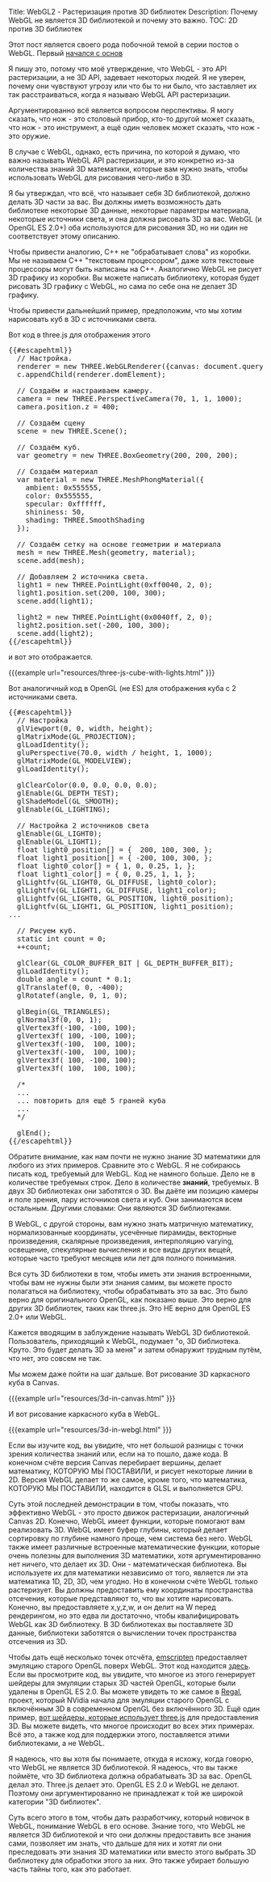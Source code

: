 Title: WebGL2 - Растеризация против 3D библиотек
Description: Почему WebGL не является 3D библиотекой и почему это важно.
TOC: 2D против 3D библиотек


Этот пост является своего рода побочной темой в серии постов о WebGL.
Первый [начался с основ](webgl-fundamentals.html)

Я пишу это, потому что моё утверждение, что WebGL - это API растеризации, а не 3D API,
задевает некоторых людей. Я не уверен, почему они чувствуют угрозу
или что бы то ни было, что заставляет их так расстраиваться, когда я называю WebGL API растеризации.

Аргументированно всё является вопросом перспективы. Я могу сказать, что нож - это
столовый прибор, кто-то другой может сказать, что нож - это инструмент, а ещё один
человек может сказать, что нож - это оружие.

В случае с WebGL, однако, есть причина, по которой я думаю, что важно
называть WebGL API растеризации, и это конкретно из-за количества знаний 3D
математики, которые вам нужно знать, чтобы использовать WebGL для рисования чего-либо в 3D.

Я бы утверждал, что всё, что называет себя 3D библиотекой, должно делать
3D части за вас. Вы должны иметь возможность дать библиотеке некоторые 3D данные,
некоторые параметры материала, некоторые источники света, и она должна рисовать 3D за вас.
WebGL (и OpenGL ES 2.0+) оба используются для рисования 3D, но ни один не соответствует этому
описанию.

Чтобы привести аналогию, C++ не "обрабатывает слова" из коробки. Мы
не называем C++ "текстовым процессором", даже хотя текстовые процессоры могут быть
написаны на C++. Аналогично WebGL не рисует 3D графику из коробки.
Вы можете написать библиотеку, которая будет рисовать 3D графику с WebGL, но сама по себе
она не делает 3D графику.

Чтобы привести дальнейший пример, предположим, что мы хотим нарисовать куб в 3D
с источниками света.

Вот код в three.js для отображения этого

<pre class="prettyprint showlinemods">{{#escapehtml}}
  // Настройка.
  renderer = new THREE.WebGLRenderer({canvas: document.querySelector("#canvas")});
  c.appendChild(renderer.domElement);

  // Создаём и настраиваем камеру.
  camera = new THREE.PerspectiveCamera(70, 1, 1, 1000);
  camera.position.z = 400;

  // Создаём сцену
  scene = new THREE.Scene();

  // Создаём куб.
  var geometry = new THREE.BoxGeometry(200, 200, 200);

  // Создаём материал
  var material = new THREE.MeshPhongMaterial({
    ambient: 0x555555,
    color: 0x555555,
    specular: 0xffffff,
    shininess: 50,
    shading: THREE.SmoothShading
  });

  // Создаём сетку на основе геометрии и материала
  mesh = new THREE.Mesh(geometry, material);
  scene.add(mesh);

  // Добавляем 2 источника света.
  light1 = new THREE.PointLight(0xff0040, 2, 0);
  light1.position.set(200, 100, 300);
  scene.add(light1);

  light2 = new THREE.PointLight(0x0040ff, 2, 0);
  light2.position.set(-200, 100, 300);
  scene.add(light2);
{{/escapehtml}}</pre>

и вот это отображается.

{{{example url="resources/three-js-cube-with-lights.html" }}}

Вот аналогичный код в OpenGL (не ES) для отображения куба с 2 источниками света.

<pre class="prettyprint showlinemods">{{#escapehtml}}
  // Настройка
  glViewport(0, 0, width, height);
  glMatrixMode(GL_PROJECTION);
  glLoadIdentity();
  gluPerspective(70.0, width / height, 1, 1000);
  glMatrixMode(GL_MODELVIEW);
  glLoadIdentity();

  glClearColor(0.0, 0.0, 0.0, 0.0);
  glEnable(GL_DEPTH_TEST);
  glShadeModel(GL_SMOOTH);
  glEnable(GL_LIGHTING);

  // Настройка 2 источников света
  glEnable(GL_LIGHT0);
  glEnable(GL_LIGHT1);
  float light0_position[] = {  200, 100, 300, };
  float light1_position[] = { -200, 100, 300, };
  float light0_color[] = { 1, 0, 0.25, 1, };
  float light1_color[] = { 0, 0.25, 1, 1, };
  glLightfv(GL_LIGHT0, GL_DIFFUSE, light0_color);
  glLightfv(GL_LIGHT1, GL_DIFFUSE, light1_color);
  glLightfv(GL_LIGHT0, GL_POSITION, light0_position);
  glLightfv(GL_LIGHT1, GL_POSITION, light1_position);
...

  // Рисуем куб.
  static int count = 0;
  ++count;

  glClear(GL_COLOR_BUFFER_BIT | GL_DEPTH_BUFFER_BIT);
  glLoadIdentity();
  double angle = count * 0.1;
  glTranslatef(0, 0, -400);
  glRotatef(angle, 0, 1, 0);

  glBegin(GL_TRIANGLES);
  glNormal3f(0, 0, 1);
  glVertex3f(-100, -100, 100);
  glVertex3f( 100, -100, 100);
  glVertex3f(-100,  100, 100);
  glVertex3f(-100,  100, 100);
  glVertex3f( 100, -100, 100);
  glVertex3f( 100,  100, 100);

  /*
  ...
  ... повторить для ещё 5 граней куба
  ...
  */

  glEnd();
{{/escapehtml}}</pre>

Обратите внимание, как нам почти не нужно знание 3D математики для любого из этих
примеров. Сравните это с WebGL. Я не собираюсь писать код,
требуемый для WebGL. Код не намного больше. Дело не в
количестве требуемых строк. Дело в количестве **знаний**,
требуемых. В двух 3D библиотеках они заботятся о 3D. Вы даёте им
позицию камеры и поле зрения, пару источников света и куб. Они
занимаются всем остальным. Другими словами: Они являются 3D библиотеками.

В WebGL, с другой стороны, вам нужно знать матричную математику, нормализованные
координаты, усечённые пирамиды, векторные произведения, скалярные произведения, интерполяцию varying, освещение,
спекулярные вычисления и все виды других вещей, которые часто требуют месяцев
или лет для полного понимания.

Вся суть 3D библиотеки в том, чтобы иметь эти знания встроенными, чтобы вам
не нужны были эти знания самим, вы можете просто полагаться на библиотеку, чтобы
обрабатывать это за вас. Это было верно для оригинального OpenGL, как показано выше.
Это верно для других 3D библиотек, таких как three.js. Это НЕ верно для OpenGL
ES 2.0+ или WebGL.

Кажется вводящим в заблуждение называть WebGL 3D библиотекой. Пользователь, приходящий к WebGL,
подумает "о, 3D библиотека. Круто. Это будет делать 3D за меня" и затем обнаружит
трудным путём, что нет, это совсем не так.

Мы можем даже пойти на шаг дальше. Вот рисование 3D каркасного
куба в Canvas.

{{{example url="resources/3d-in-canvas.html" }}}

И вот рисование каркасного куба в WebGL.

{{{example url="resources/3d-in-webgl.html" }}}

Если вы изучите код, вы увидите, что нет большой разницы с точки зрения
количества знаний или, если на то пошло, даже кода. В конечном счёте
версия Canvas перебирает вершины, делает математику, КОТОРУЮ МЫ ПОСТАВИЛИ, и
рисует некоторые линии в 2D. Версия WebGL делает то же самое, кроме того, что математика,
КОТОРУЮ МЫ ПОСТАВИЛИ, находится в GLSL и выполняется GPU.

Суть этой последней демонстрации в том, чтобы показать, что эффективно WebGL - это
просто движок растеризации, аналогичный Canvas 2D. Конечно,
WebGL имеет функции, которые помогают вам реализовать 3D. WebGL имеет буфер глубины,
который делает сортировку по глубине намного проще, чем система без него. WebGL
также имеет различные встроенные математические функции, которые очень полезны для выполнения 3D
математики, хотя аргументированно нет ничего, что делает их 3D. Они - математическая
библиотека. Вы используете их для математики независимо от того, является ли эта математика 1D, 2D, 3D,
чем угодно. Но в конечном счёте WebGL только растеризует. Вы должны предоставить ему
координаты пространства отсечения, которые представляют то, что вы хотите нарисовать. Конечно,
вы предоставляете x,y,z,w, и он делит на W перед рендерингом, но это
едва ли достаточно, чтобы квалифицировать WebGL как 3D библиотеку. В 3D библиотеках вы
поставляете 3D данные, библиотеки заботятся о вычислении точек пространства отсечения из 3D.

Чтобы дать ещё несколько точек отсчёта, [emscripten](https://emscripten.org/)
предоставляет эмуляцию старого OpenGL поверх WebGL. Этот код находится
[здесь](https://github.com/emscripten-core/emscripten/blob/main/src/lib/libglemu.js).
Если вы просмотрите код, вы увидите, что многое из этого генерирует шейдеры для
эмуляции старых 3D частей OpenGL, которые были удалены в OpenGL ES 2.0. Вы можете
увидеть то же самое в
[Regal](https://chromium.googlesource.com/external/p3/regal/+/refs/heads/master/src/regal/RegalIff.cpp),
проект, который NVidia начала для эмуляции старого OpenGL с включённым 3D в современном OpenGL
без включённого 3D. Ещё один пример, [вот шейдеры, которые использует three.js](https://gist.github.com/greggman/41d93c00649cba78abdbfc1231c9158c) для
предоставления 3D. Вы можете видеть, что многое происходит во всех этих примерах.
Всё это, а также код для поддержки этого, поставляется этими библиотеками,
а не WebGL.

Я надеюсь, что вы хотя бы понимаете, откуда я исхожу, когда говорю, что WebGL
не является 3D библиотекой. Я надеюсь, что вы также поймёте, что 3D библиотека должна
обрабатывать 3D за вас. OpenGL делал это. Three.js делает это. OpenGL ES 2.0 и WebGL
не делают. Поэтому они аргументированно не принадлежат к той же широкой категории
"3D библиотек".

Суть всего этого в том, чтобы дать разработчику, который новичок в WebGL,
понимание WebGL в его основе. Знание того, что WebGL не является
3D библиотекой и что они должны предоставить все знания сами,
позволяет им знать, что дальше для них и хотят ли они преследовать
эти знания 3D математики или вместо этого выбрать 3D библиотеку для обработки этого
за них. Это также убирает большую часть тайны того, как это работает. 